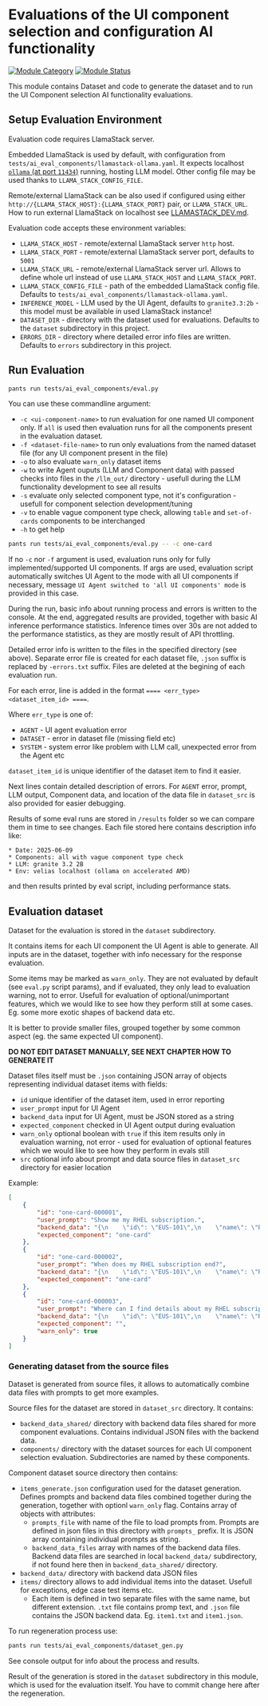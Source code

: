 # Evaluations of the UI component selection and configuration AI functionality

[![Module Category](https://img.shields.io/badge/Module%20Category-Testing/Evaluation-darkmagenta)](https://github.com/RedHat-UX/next-gen-ui-agent)
[![Module Status](https://img.shields.io/badge/Module%20Status-Supported-green)](https://github.com/RedHat-UX/next-gen-ui-agent)

This module contains Dataset and code to generate the dataset and to run the UI Component selection AI functionality evaluations.

## Setup Evaluation Environment

Evaluation code requires LlamaStack server. 

Embedded LlamaStack is used by default, with configuration from `tests/ai_eval_components/llamastack-ollama.yaml`. It expects localhost [`ollama` (at port `11434`)](https://ollama.com/) running, hosting LLM model. 
Other config file may be used thanks to `LLAMA_STACK_CONFIG_FILE`.

Remote/external LlamaStack can be also used if configured using either `http://{LLAMA_STACK_HOST}:{LLAMA_STACK_PORT}` pair, or `LLAMA_STACK_URL`. How to run external LlamaStack on localhost see [LLAMASTACK_DEV.md](../../LLAMASTACK_DEV.md).

Evaluation code accepts these environment variables:
* `LLAMA_STACK_HOST` - remote/external LlamaStack server `http` host. 
* `LLAMA_STACK_PORT` - remote/external LlamaStack server port, defaults to `5001`
* `LLAMA_STACK_URL` - remote/external LlamaStack server url. Allows to define whole url instead of use `LLAMA_STACK_HOST` and `LLAMA_STACK_PORT`.
* `LLAMA_STACK_CONFIG_FILE` - path of the embedded LlamaStack config file. Defaults to `tests/ai_eval_components/llamastack-ollama.yaml`.
* `INFERENCE_MODEL` - LLM used by the UI Agent, defaults to `granite3.3:2b` - this model must be available in used LlamaStack instance!
* `DATASET_DIR` - directory with the dataset used for evaluations. Defaults to the `dataset` subdirectory in this project.
* `ERRORS_DIR` - directory where detailed error info files are written. Defaults to `errors` subdirectory in this project.

## Run Evaluation

```sh
pants run tests/ai_eval_components/eval.py
```

You can use these commandline argument:
* `-c <ui-component-name>` to run evaluation for one named UI component only. If `all` is used then evaluation runs for all the components present in the evaluation dataset.
* `-f <dataset-file-name>` to run only evaluations from the named dataset file (for any UI component present in the file)
* `-o` to also evaluate `warn_only` dataset items
* `-w` to write Agent ouputs (LLM and Component data) with passed checks into files in the `/llm_out/` directory - usefull during the LLM functionality development to see all results
* `-s` evaluate only selected component type, not it's configuration - usefull for component selection development/tuning
* `-v` to enable vague component type check, allowing `table` and `set-of-cards` components to be interchanged
* `-h` to get help

```sh
pants run tests/ai_eval_components/eval.py -- -c one-card
```

If no `-c` nor `-f` argument is used, evaluation runs only for fully implemented/supported UI components. 
If args are used, evaluation script automatically switches UI Agent to the mode with all UI components if necessary, 
message `UI Agent switched to 'all UI components' mode` is provided in this case.


During the run, basic info about running process and errors is written to the console. At the end, aggregated results
are provided, together with basic AI inference performance statistics. Inference times over 30s are not added to
the performance statistics, as they are mostly result of API throttling.

Detailed error info is written to the files in the specified directory (see above).
Separate error file is created for each dataset file, `.json` suffix is replaced by `-errors.txt` suffix. 
Files are deleted at the begining of each evaluation run.

For each error, line is added in the format `==== <err_type> <dataset_item_id> ====`. 

Where `err_type` is one of:
* `AGENT` - UI agent evaluation error 
* `DATASET` - error in dataset file (missing field etc)
* `SYSTEM` - system error like problem with LLM call, unexpected error from the Agent etc
  
`dataset_item_id` is unique identifier of the dataset item to find it easier.

Next lines contain detailed description of errors. For `AGENT` error, prompt, LLM output, Component data, and location of the data file in `dataset_src` is also provided for easier debugging.

Results of some eval runs are stored in `/results` folder so we can compare them in time to see changes. 
Each file stored here contains description info like:

```
* Date: 2025-06-09
* Components: all with vague component type check
* LLM: granite 3.2 2B
* Env: velias localhost (ollama on accelerated AMD)
```

and then results printed by eval script, including performance stats.

## Evaluation dataset

Dataset for the evaluation is stored in the `dataset` subdirectory.

It contains items for each UI component the UI Agent is able to generate. All inputs are in the dataset, together with info necessary for the response evaluation.

Some items may be marked as `warn_only`. They are not evaluated by default (see `eval.py` script params), and if evaluated, they only lead to evaluation warning, not to error. 
Usefull for evaluation of optional/unimportant features, which we would like to see how they perform still at some cases. Eg. some more exotic shapes of backend data etc.

It is better to provide smaller files, grouped together by some common aspect (eg. the same expected UI component).

**DO NOT EDIT DATASET MANUALLY, SEE NEXT CHAPTER HOW TO GENERATE IT**

Dataset files itself must be `.json` containing JSON array of objects representing individual dataset items with fields:
* `id` unique identifier of the dataset item, used in error reporting
* `user_prompt` input for UI Agent
* `backend_data` input for UI Agent, must be JSON stored as a string
* `expected_component` checked in UI Agent output during evaluation
* `warn_only` optional boolean with `true` if this item results only in evaluation warning, not error - used for evaluation of optional features which we would like to see how they perform in evals still
* `src` optional info about prompt and data source files in `dataset_src` directory for easier location

Example:
```json
[
    {
        "id": "one-card-000001",
        "user_prompt": "Show me my RHEL subscription.",
        "backend_data": "{\n    \"id\": \"EUS-101\",\n    \"name\": \"RHEL\",\n    \"endDate\": \"2024-12-24\",\n    \"supported\": true,\n    \"numOfItems\": 2,\n    \"viewUrl\": \"https:\/\/access.redhat.com\/sub\/EUS-101\"\n}",
        "expected_component": "one-card"
    },
    {
        "id": "one-card-000002",
        "user_prompt": "When does my RHEL subscription end?",
        "backend_data": "{\n    \"id\": \"EUS-101\",\n    \"name\": \"RHEL\",\n    \"endDate\": \"2024-12-24\",\n    \"supported\": true,\n    \"numOfItems\": 2,\n    \"viewUrl\": \"https:\/\/access.redhat.com\/sub\/EUS-101\"\n}",
        "expected_component": "one-card"
    },
    {
        "id": "one-card-000003",
        "user_prompt": "Where can I find details about my RHEL subscription?",
        "backend_data": "{\n    \"id\": \"EUS-101\",\n    \"name\": \"RHEL\",\n    \"endDate\": \"2024-12-24\",\n    \"supported\": true,\n    \"numOfItems\": 2,\n    \"viewUrl\": \"https:\/\/access.redhat.com\/sub\/EUS-101\"\n}",
        "expected_component": "",
        "warn_only": true
    }
]
```

### Generating dataset from the source files

Dataset is generated from source files, it allows to automatically combine data files with prompts to get more examples.

Source files for the dataset are stored in `dataset_src` directory. It contains:
* `backend_data_shared/` directory with backend data files shared for more component evaluations. Contains individual JSON files with the backend data.
* `components/` directory with the dataset sources for each UI component selection evaluation. Subdirectories are named by these components.

Component dataset source directory then contains:
* `items_generate.json` configuration used for the dataset generation. Defines prompts and backend data files combined together during the generation, together with optionl `warn_only` flag.
  Contains array of objects with attributes:
  * `prompts_file` with name of the file to load prompts from. Prompts are defined in json files in this directory with `prompts_` prefix. It is JSON array containing individual prompts as string.
  * `backend_data_files` array with names of the backend data files. Backend data files are searched in local `backend_data/` subdirectory, if not found here then in `backend_data_shared/` directory.
* `backend_data/` directory with backend data JSON files
* `items/` directory allows to add individual items into the dataset. Usefull for exceptions, edge case test items etc.
  * Each item is defined in two separate files with the same name, but different extension. `.txt` file contains promp text, and `.json` file contains the JSON backend data. Eg. `item1.txt` and `item1.json`. 

To run regeneration process use:
```sh
pants run tests/ai_eval_components/dataset_gen.py
```
See console output for info about the process and results.

Result of the generation is stored in the `dataset` subdirectory in this module, which is used for the evaluation itself. You have to commit change here after the regeneration.

